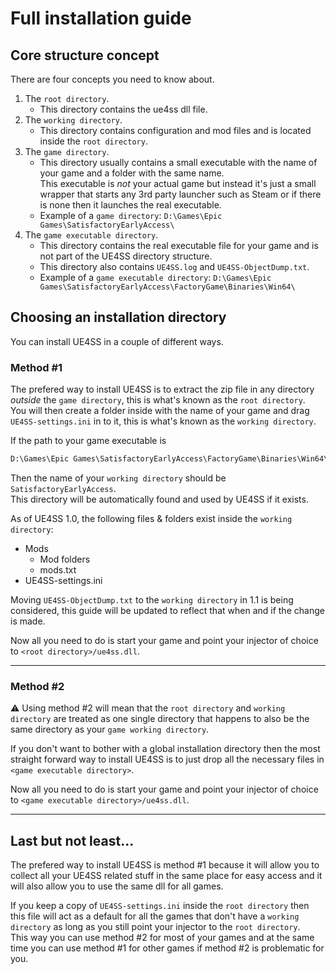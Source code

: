 # Full installation guide

## Core structure concept

There are four concepts you need to know about.

1. The `root directory`.
    - This directory contains the ue4ss dll file.
2. The `working directory`.
    - This directory contains configuration and mod files and is located inside the `root directory`.
3. The `game directory`.
    - This directory usually contains a small executable with the name of your game and a folder with the same name.  
      This executable is _not_ your actual game but instead it's just a small wrapper that starts any 3rd party launcher such as Steam or if there is none then it launches the real executable.
    - Example of a `game directory`: `D:\Games\Epic Games\SatisfactoryEarlyAccess\`
4. The `game executable directory`.
    - This directory contains the real executable file for your game and is not part of the UE4SS directory structure.
    - This directory also contains `UE4SS.log` and `UE4SS-ObjectDump.txt`.
    - Example of a `game executable directory`: `D:\Games\Epic Games\SatisfactoryEarlyAccess\FactoryGame\Binaries\Win64\`

## Choosing an installation directory

You can install UE4SS in a couple of different ways.

### Method #1

The prefered way to install UE4SS is to extract the zip file in any directory _outside_ the `game directory`, this is what's known as the `root directory`.  
You will then create a folder inside with the name of your game and drag `UE4SS-settings.ini` in to it, this is what's known as the `working directory`.

If the path to your game executable is

```md
D:\Games\Epic Games\SatisfactoryEarlyAccess\FactoryGame\Binaries\Win64\FactoryGame-Win64-Shipping.exe
```

Then the name of your `working directory` should be `SatisfactoryEarlyAccess`.  
This directory will be automatically found and used by UE4SS if it exists.

As of UE4SS 1.0, the following files & folders exist inside the `working directory`:

- Mods
  - Mod folders
  - mods.txt
- UE4SS-settings.ini

Moving `UE4SS-ObjectDump.txt` to the `working directory` in 1.1 is being considered, this guide will be updated to reflect that when and if the change is made.

Now all you need to do is start your game and point your injector of choice to `<root directory>/ue4ss.dll`.

---

### Method #2

⚠ Using method #2 will mean that the `root directory` and `working directory` are treated as one single directory that happens to also be the same directory as your `game working directory`.

If you don't want to bother with a global installation directory then the most straight forward way to install UE4SS is to just drop all the necessary files in `<game executable directory>`.

Now all you need to do is start your game and point your injector of choice to `<game executable directory>/ue4ss.dll`.

---

## Last but not least...

The prefered way to install UE4SS is method #1 because it will allow you to collect all your UE4SS related stuff in the same place for easy access and it will also allow you to use the same dll for all games.

If you keep a copy of `UE4SS-settings.ini` inside the `root directory` then this file will act as a default for all the games that don't have a `working directory` as long as you still point your injector to the `root directory`.  
This way you can use method #2 for most of your games and at the same time you can use method #1 for other games if method #2 is problematic for you.
